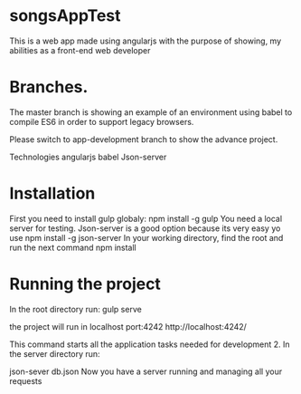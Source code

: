 # songsAppTest

This is a web app made using angularjs with the purpose of showing, my abilities as a front-end web developer

# Branches.

The master branch is showing an example of an environment using babel to compile ES6 in order to support legacy browsers.

Please switch to app-development branch to show the advance project.

Technologies
angularjs
babel
Json-server

# Installation
First you need to install gulp globaly: 
npm install -g gulp
You need a local server for testing. Json-server is a good option because its very easy yo use
npm install -g json-server
In your working directory, find the root and run the next command
npm install

# Running the project
In the root directory run:
gulp serve

the project will run in localhost port:4242     http://localhost:4242/

This command starts all the application tasks needed for development 2. In the server directory run:

json-sever db.json
Now you have a server running and managing all your requests
